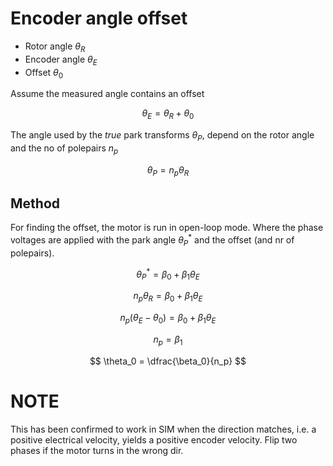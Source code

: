 
# Encoder angle offset

* Rotor angle $\theta_R$
* Encoder angle $\theta_E$
* Offset $\theta_0$


Assume the measured angle contains an offset

$$
\theta_E = \theta_R + \theta_0
$$

The angle used by the *true* park transforms $\theta_P$, depend on the rotor angle and the no of polepairs $n_p$

$$
\theta_P = n_p \theta_R
$$


## Method

For finding the offset, the motor is run in open-loop mode. Where the phase voltages are applied with the park angle $\theta_P^*$ and the offset (and nr of polepairs).

$$
\theta_P^* = \beta_0 + \beta_1 \theta_E
$$


$$
n_p \theta_R = \beta_0 + \beta_1 \theta_E
$$

$$
n_p (\theta_E - \theta_0) = \beta_0 + \beta_1 \theta_E
$$

$$
n_p = \beta_1
$$

$$
\theta_0 = \dfrac{\beta_0}{n_p}
$$


# NOTE
This has been confirmed to work in SIM when the direction matches, i.e. a positive electrical velocity, yields a positive encoder velocity. Flip two phases if the motor turns in the wrong dir.



